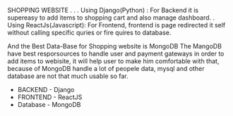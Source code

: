 SHOPPING WEBSITE
.
.
.
Using Django(Python) : For Backend it is supereasy to add items to shopping cart and also manage dashboard.
.
Using ReactJs(Javascript): For Frontend, frontend is page redirected it self without calling specific quries or fire quires to database.

And the Best Data-Base for Shopping website is MongoDB
The MangoDB have best resporsources to handle user and payment gateways
in order to add items to webisite, it will help user to make him comfortable with that,
because of MongoDB handle a lot of peopele data, mysql and other database are not that much usable so far.

- BACKEND - Django
- FRONTEND - ReactJS
- Database - MongoDB
